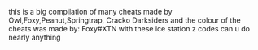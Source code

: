 this is a big compilation of many cheats
 made by Owl,Foxy,Peanut,Springtrap,
Cracko Darksiders
 and the colour of the cheats was made by:
 Foxy#XTN 
with these ice station z codes can u do 
nearly anything
